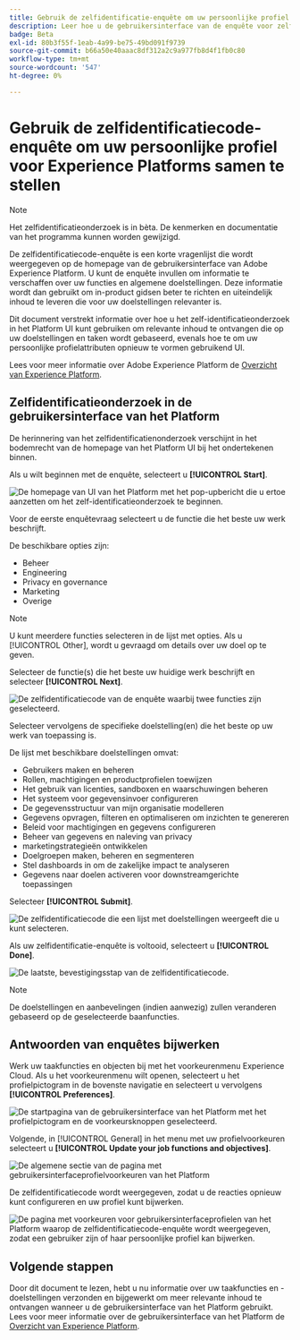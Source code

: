 ```yaml
---
title: Gebruik de zelfidentificatie-enquête om uw persoonlijke profiel voor Experience Platforms samen te stellen
description: Leer hoe u de gebruikersinterface van de enquête voor zelfidentificatie gebruikt om relevante inhoud te ontvangen op basis van uw taakfuncties en verwante doelstellingen.
badge: Beta
exl-id: 80b3f55f-1eab-4a99-be75-49bd091f9739
source-git-commit: b66a50e40aaac8df312a2c9a977fb8d4f1fb0c80
workflow-type: tm+mt
source-wordcount: '547'
ht-degree: 0%

---
```


# Gebruik de zelfidentificatiecode-enquête om uw persoonlijke profiel voor Experience Platforms samen te stellen

>[!NOTE]
>
>Het zelfidentificatieonderzoek is in bèta. De kenmerken en documentatie van het programma kunnen worden gewijzigd.

De zelfidentificatiecode-enquête is een korte vragenlijst die wordt weergegeven op de homepage van de gebruikersinterface van Adobe Experience Platform. U kunt de enquête invullen om informatie te verschaffen over uw functies en algemene doelstellingen. Deze informatie wordt dan gebruikt om in-product gidsen beter te richten en uiteindelijk inhoud te leveren die voor uw doelstellingen relevanter is.

Dit document verstrekt informatie over hoe u het zelf-identificatieonderzoek in het Platform UI kunt gebruiken om relevante inhoud te ontvangen die op uw doelstellingen en taken wordt gebaseerd, evenals hoe te om uw persoonlijke profielattributen opnieuw te vormen gebruikend UI.

Lees voor meer informatie over Adobe Experience Platform de [Overzicht van Experience Platform](home.md).

## Zelfidentificatieonderzoek in de gebruikersinterface van het Platform

De herinnering van het zelfidentificatienonderzoek verschijnt in het bodemrecht van de homepage van het Platform UI bij het ondertekenen binnen.

Als u wilt beginnen met de enquête, selecteert u **[!UICONTROL Start]**.

![De homepage van UI van het Platform met het pop-upbericht die u ertoe aanzetten om het zelf-identificatieonderzoek te beginnen.](./images/survey/survey-prompt.png)

Voor de eerste enquêtevraag selecteert u de functie die het beste uw werk beschrijft.

De beschikbare opties zijn:

* Beheer
* Engineering
* Privacy en governance
* Marketing
* Overige

>[!NOTE]
>
>U kunt meerdere functies selecteren in de lijst met opties. Als u [!UICONTROL Other], wordt u gevraagd om details over uw doel op te geven.

Selecteer de functie(s) die het beste uw huidige werk beschrijft en selecteer **[!UICONTROL Next]**.

![De zelfidentificatiecode van de enquête waarbij twee functies zijn geselecteerd.](./images/survey/select-functions.png)

Selecteer vervolgens de specifieke doelstelling(en) die het beste op uw werk van toepassing is.

De lijst met beschikbare doelstellingen omvat:

* Gebruikers maken en beheren
* Rollen, machtigingen en productprofielen toewijzen
* Het gebruik van licenties, sandboxen en waarschuwingen beheren
* Het systeem voor gegevensinvoer configureren
* De gegevensstructuur van mijn organisatie modelleren
* Gegevens opvragen, filteren en optimaliseren om inzichten te genereren
* Beleid voor machtigingen en gegevens configureren
* Beheer van gegevens en naleving van privacy
* marketingstrategieën ontwikkelen
* Doelgroepen maken, beheren en segmenteren
* Stel dashboards in om de zakelijke impact te analyseren
* Gegevens naar doelen activeren voor downstreamgerichte toepassingen

Selecteer **[!UICONTROL Submit]**.

![De zelfidentificatiecode die een lijst met doelstellingen weergeeft die u kunt selecteren.](./images/survey/select-objectives.png)

Als uw zelfidentificatie-enquête is voltooid, selecteert u **[!UICONTROL Done]**.

![De laatste, bevestigingsstap van de zelfidentificatiecode.](./images/survey/survey-complete.png)

>[!NOTE]
>
>De doelstellingen en aanbevelingen (indien aanwezig) zullen veranderen gebaseerd op de geselecteerde baanfuncties.

## Antwoorden van enquêtes bijwerken

Werk uw taakfuncties en objecten bij met het voorkeurenmenu Experience Cloud. Als u het voorkeurenmenu wilt openen, selecteert u het profielpictogram in de bovenste navigatie en selecteert u vervolgens **[!UICONTROL Preferences]**.

![De startpagina van de gebruikersinterface van het Platform met het profielpictogram en de voorkeursknoppen geselecteerd.](./images/survey/preferences.png)

Volgende, in [!UICONTROL General] in het menu met uw profielvoorkeuren selecteert u **[!UICONTROL Update your job functions and objectives]**.

![De algemene sectie van de pagina met gebruikersinterfaceprofielvoorkeuren van het Platform](./images/survey/update.png)

De zelfidentificatiecode wordt weergegeven, zodat u de reacties opnieuw kunt configureren en uw profiel kunt bijwerken.

![De pagina met voorkeuren voor gebruikersinterfaceprofielen van het Platform waarop de zelfidentificatiecode-enquête wordt weergegeven, zodat een gebruiker zijn of haar persoonlijke profiel kan bijwerken.](./images/survey/new-survey.png)

## Volgende stappen

Door dit document te lezen, hebt u nu informatie over uw taakfuncties en -doelstellingen verzonden en bijgewerkt om meer relevante inhoud te ontvangen wanneer u de gebruikersinterface van het Platform gebruikt. Lees voor meer informatie over de gebruikersinterface van het Platform de [Overzicht van Experience Platform](home.md).
